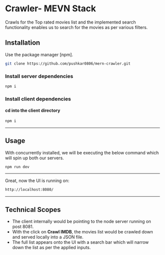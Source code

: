 # Crawler- MEVN Stack
Crawls for the Top rated movies list and the implemented search functionality enables us to search for the movies as per various filters.

## Installation
Use the package manager [npm].

```bash
git clone https://github.com/pushkar0806/mern-crawler.git
```

### Install server dependencies
```bash
npm i
```
### Install client dependencies
#### cd into the client directory
```bash
npm i
```

---
## Usage

With concurrently installed, we will be executing the below command which will spin up both our servers.
```bash
npm run dev
```
---
Great, now the UI is running on:
```bash
http://localhost:8080/
```

---
## Technical Scopes
* The client internally would be pointing to the node server running on post 8081.
* With the click on **Crawl IMDB**, the movies list would be crawled down and served locally into a JSON file.
* The full list appears onto the UI with a search bar which will narrow down the list as per the applied inputs.
